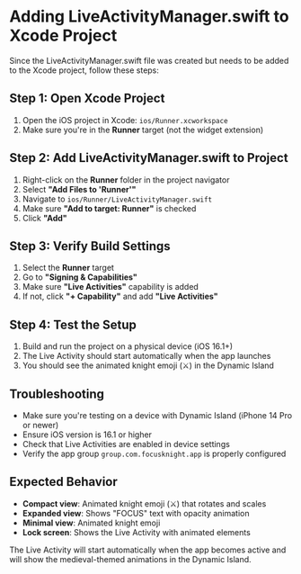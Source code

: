 # Adding LiveActivityManager.swift to Xcode Project

Since the LiveActivityManager.swift file was created but needs to be added to the Xcode project, follow these steps:

## Step 1: Open Xcode Project
1. Open the iOS project in Xcode: `ios/Runner.xcworkspace`
2. Make sure you're in the **Runner** target (not the widget extension)

## Step 2: Add LiveActivityManager.swift to Project
1. Right-click on the **Runner** folder in the project navigator
2. Select **"Add Files to 'Runner'"**
3. Navigate to `ios/Runner/LiveActivityManager.swift`
4. Make sure **"Add to target: Runner"** is checked
5. Click **"Add"**

## Step 3: Verify Build Settings
1. Select the **Runner** target
2. Go to **"Signing & Capabilities"**
3. Make sure **"Live Activities"** capability is added
4. If not, click **"+ Capability"** and add **"Live Activities"**

## Step 4: Test the Setup
1. Build and run the project on a physical device (iOS 16.1+)
2. The Live Activity should start automatically when the app launches
3. You should see the animated knight emoji (⚔️) in the Dynamic Island

## Troubleshooting
- Make sure you're testing on a device with Dynamic Island (iPhone 14 Pro or newer)
- Ensure iOS version is 16.1 or higher
- Check that Live Activities are enabled in device settings
- Verify the app group `group.com.focusknight.app` is properly configured

## Expected Behavior
- **Compact view**: Animated knight emoji (⚔️) that rotates and scales
- **Expanded view**: Shows "FOCUS" text with opacity animation
- **Minimal view**: Animated knight emoji
- **Lock screen**: Shows the Live Activity with animated elements

The Live Activity will start automatically when the app becomes active and will show the medieval-themed animations in the Dynamic Island.
